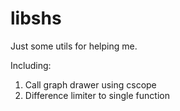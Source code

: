 # libshs

Just some utils for helping me.

Including:

1. Call graph drawer using cscope
2. Difference limiter to single function